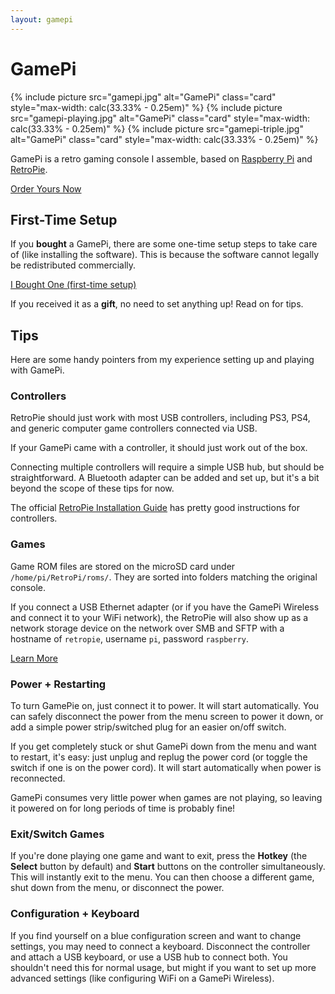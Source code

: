 ```yaml
---
layout: gamepi
---
```


# GamePi

{% include picture src="gamepi.jpg" alt="GamePi" class="card" style="max-width: calc(33.33% - 0.25em)" %}
{% include picture src="gamepi-playing.jpg" alt="GamePi" class="card" style="max-width: calc(33.33% - 0.25em)" %}
{% include picture src="gamepi-triple.jpg" alt="GamePi" class="card" style="max-width: calc(33.33% - 0.25em)" %}

GamePi is a retro gaming console I assemble, based on [Raspberry Pi][raspi] and
[RetroPie][retropie].

[Order Yours Now][square]

## First-Time Setup

If you **bought** a GamePi, there are some one-time setup steps to take care of
(like installing the software). This is because the software cannot legally be
redistributed commercially.

[I Bought One (first-time setup)](fresh)

If you received it as a **gift**, no need to set anything up! Read on for tips.


## Tips

Here are some handy pointers from my experience setting up and playing with
GamePi.


### Controllers

RetroPie should just work with most USB controllers, including PS3, PS4, and
generic computer game controllers connected via USB.

If your GamePi came with a controller, it should just work out of the box.

Connecting multiple controllers will require a simple USB hub, but should be
straightforward. A Bluetooth adapter can be added and set up, but it's a bit
beyond the scope of these tips for now.

The official [RetroPie Installation Guide][controllers] has pretty good
instructions for controllers.


### Games

Game ROM files are stored on the microSD card under `/home/pi/RetroPi/roms/`.
They are sorted into folders matching the original console.

If you connect a USB Ethernet adapter (or if you have the GamePi Wireless and
connect it to your WiFi network), the RetroPie will also show up as a network
storage device on the network over SMB and SFTP with a hostname of `retropie`,
username `pi`, password `raspberry`.

[Learn More][roms]


### Power + Restarting

To turn GamePie on, just connect it to power. It will start automatically. You
can safely disconnect the power from the menu screen to power it down, or add a
simple power strip/switched plug for an easier on/off switch.

If you get completely stuck or shut GamePi down from the menu and want to
restart, it's easy: just unplug and replug the power cord (or toggle the switch
if one is on the power cord). It will start automatically when power is
reconnected.

GamePi consumes very little power when games are not playing, so leaving it
powered on for long periods of time is probably fine!


### Exit/Switch Games

If you're done playing one game and want to exit, press the **Hotkey** (the
**Select** button by default) and **Start** buttons on the controller
simultaneously. This will instantly exit to the menu. You can then choose a
different game, shut down from the menu, or disconnect the power.


### Configuration + Keyboard

If you find yourself on a blue configuration screen and want to change settings,
you may need to connect a keyboard. Disconnect the controller and attach a USB
keyboard, or use a USB hub to connect both. You shouldn't need this for normal
usage, but might if you want to set up more advanced settings (like configuring
WiFi on a GamePi Wireless).


[raspi]: https://www.raspberrypi.org/
[retropie]: https://retropie.org.uk/
[square]: https://squareup.com/store/cassidyjames
[etcher]: https://etcher.io/
[controllers]: https://retropie.org.uk/docs/First-Installation/#configure-controllers
[roms]: https://retropie.org.uk/docs/First-Installation/#transferring-roms
